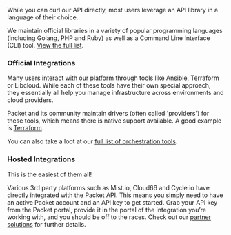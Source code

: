<!-- <meta>
{
    "title":"Integrations & Libraries ",
    "description":"A quick look at our various API integrations.",
    "tag":["API", "Integrations", "Libraries"],
    "seo-title": "Cloud Integration Tools - Packet Developer Docss",
    "seo-description": "A quick look at our various API integrations.",
    "og-title": "Integrations & Libraries",
    "og-description": "A quick look at our various API integrations."
}
</meta> -->

While you can curl our API directly, most users leverage an API library in a language of their choice.

We maintain official libraries in a variety of popular programming languages (including Golang, PHP and Ruby) as well as a Command Line Interface (CLI) tool. [View the full list](https://www.packet.com/developers/libraries/).

### Official Integrations

Many users interact with our platform through tools like Ansible, Terraform or Libcloud.  While each of these tools have their own special approach, they essentially all help you manage infrastructure across environments and cloud providers.

Packet and its community maintain drivers (often called 'providers') for these tools, which means there is native support available. A good example is [Terraform](https://www.terraform.io/docs/providers/packet/).

You can also take a loot at our [full list of orchestration tools](https://www.packet.com/developers/integrations/).

### Hosted Integrations

This is the easiest of them all!

Various 3rd party platforms such as Mist.io, Cloud66 and Cycle.io have directly integrated with the Packet API. This means you simply need to have an active Packet account and an API key to get started. Grab your API key from the Packet portal, provide it in the portal of the integration you’re working with, and you should be off to the races. Check out our [partner solutions](https://www.packet.com/resources/partners/) for further details.
